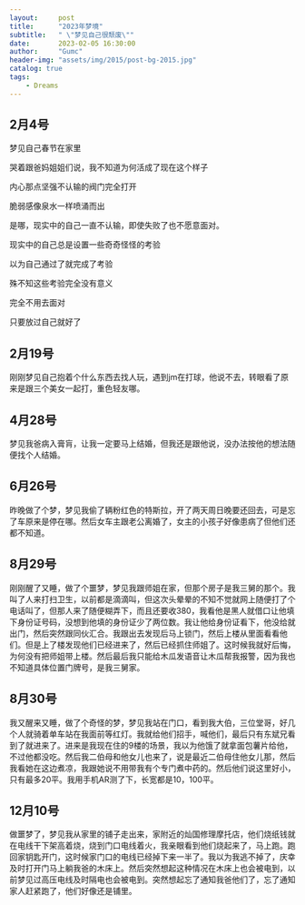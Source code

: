 ```yaml
---
layout:     post
title:      "2023年梦境"
subtitle:   " \"梦见自己很颓废\""
date:       2023-02-05 16:30:00
author:     "Gumc"
header-img: "assets/img/2015/post-bg-2015.jpg"
catalog: true
tags:
    - Dreams
---
```

## 2月4号

梦见自己春节在家里

哭着跟爸妈姐姐们说，我不知道为何活成了现在这个样子

内心那点坚强不认输的阀门完全打开

脆弱感像泉水一样喷涌而出

是哪，现实中的自己一直不认输，即使失败了也不愿意面对。

现实中的自己总是设置一些奇奇怪怪的考验

以为自己通过了就完成了考验

殊不知这些考验完全没有意义

完全不用去面对

只要放过自己就好了

## 2月19号

刚刚梦见自己抱着个什么东西去找人玩，遇到jm在打球，他说不去，转眼看了原来是跟三个美女一起打，重色轻友哪。

## 4月28号

梦见我爸病入膏肓，让我一定要马上结婚，但我还是跟他说，没办法按他的想法随便找个人结婚。

## 6月26号

昨晚做了个梦，梦见我偷了辆粉红色的特斯拉，开了两天周日晚要还回去，可是忘了车原来是停在哪。然后女车主跟老公离婚了，女主的小孩子好像患病了但他们还都不知道。

## **8月29号**

刚刚醒了又睡，做了个噩梦，梦见我跟师姐在家，但那个房子是我三舅的那个。我叫了人来打扫卫生，以前都是滴滴叫，但这次头晕晕的不知不觉就网上随便打了个电话叫了，但那人来了随便糊弄下，而且还要收380，我看他是黑人就借口让他填下身份证号码，没想到他填的身份证少了两位数。我让他给身份证看下，他没给就出门，然后突然跟同伙汇合。我跟出去发现后马上锁门，然后上楼从里面看看他们。但是上了楼发现他们已经进来了，然后已经抓住师姐了。这时候我就好后悔，为何没有把师姐带上楼。然后最后我只能给木瓜发语音让木瓜帮我报警，因为我也不知道具体位置门牌号，是我三舅家。

## 8月30号

我又醒来又睡，做了个奇怪的梦，梦见我站在门口，看到我大伯，三位堂哥，好几个人就骑着单车站在我面前等红灯。我就给他们招手，喊他们，最后只有东斌兄看到了就进来了。进来是我现在住的9楼的场景，我以为他饿了就拿面包薯片给他，不过他都没吃。然后我二伯母和他女儿也来了，说是最近二伯母住他女儿那，然后我看她在这边煮凉，我跟她说不用带我有个专门煮中药的。然后他们说这里好小，只有最多20平。我用手机AR测了下，长宽都是10，100平。

## 12月10号

做噩梦了，梦见我从家里的铺子走出来，家附近的灿国修理摩托店，他们烧纸钱就在电线干下架高着烧，烧到门口电线着火，我亲眼看到他们烧起来了，马上跑。跑回家钥匙开门，这时候家门口的电线已经掉下来一半了。我以为我逃不掉了，庆幸及时打开门马上躺我爸的木床上。然后突然想起这种情况在木床上也会被电到，以前梦见过高压电线及时隔电也会被电到。突然想起忘了通知我爸他们了，忘了通知家人赶紧跑了，他们好像还是铺里。
